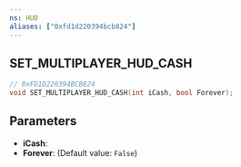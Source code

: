 ```yaml
---
ns: HUD
aliases: ["0xfd1d220394bcb824"]
---
```

## SET_MULTIPLAYER_HUD_CASH

```c
// 0xFD1D220394BCB824
void SET_MULTIPLAYER_HUD_CASH(int iCash, bool Forever);
```

## Parameters
* **iCash**: 
* **Forever**: (Default value: `False`)

